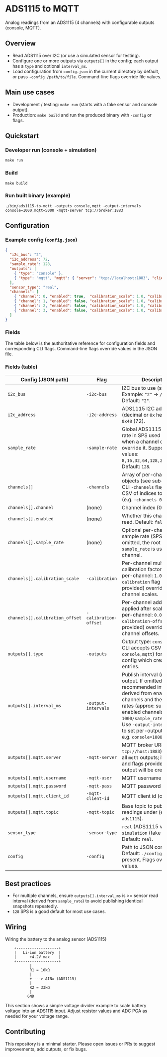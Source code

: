 # ADS1115 to MQTT

Analog readings from an ADS1115 (4 channels) with configurable outputs (console, MQTT).

## Overview

- Read ADS1115 over I2C (or use a simulated sensor for testing).
- Configure one or more outputs via `outputs[]` in the config; each output has a `type` and optional `interval_ms`.
- Load configuration from `config.json` in the current directory by default, or pass `-config /path/to/file`. Command-line flags override file values.

## Main use cases

- Development / testing: `make run` (starts with a fake sensor and console output).
- Production: `make build` and run the produced binary with `-config` or flags.

## Quickstart

### Developer run (console + simulation)

```
make run
```

### Build

```
make build
```

### Run built binary (example)

```
./bin/ads1115-to-mqtt -outputs console,mqtt -output-intervals console=1000,mqtt=5000 -mqtt-server tcp://broker:1883
```


## Configuration

### Example config (`config.json`)

```json
{
  "i2c_bus": "2",
  "i2c_address": 72,
  "sample_rate": 128,
  "outputs": [
    { "type": "console" },
    { "type": "mqtt", "mqtt": { "server": "tcp://localhost:1883", "client_id": "ads1115", "topic": "ads1115" } }
  ],
  "sensor_type": "real",
  "channels": [
    { "channel": 0, "enabled": true,  "calibration_scale": 1.0, "calibration_offset": 0.0 },
    { "channel": 1, "enabled": false, "calibration_scale": 1.0, "calibration_offset": 0.0 },
    { "channel": 2, "enabled": false, "calibration_scale": 1.0, "calibration_offset": 0.0 },
    { "channel": 3, "enabled": false, "calibration_scale": 1.0, "calibration_offset": 0.0 }
  ]
}
```

### Fields

The table below is the authoritative reference for configuration fields and corresponding CLI flags. Command-line flags override values in the JSON file.

### Fields (table)

| Config (JSON path) | Flag | Description |
|---|---|---|
| `i2c_bus` | `-i2c-bus` | I2C bus to use (string). Example: `"2"` → `/dev/i2c-2`. Default: `"2"`. |
| `i2c_address` | `-i2c-address` | ADS1115 I2C address (decimal or `0x` hex). Default: `0x48` (72). |
| `sample_rate` | `-sample-rate` | Global ADS1115 conversion rate in SPS used as a default when a channel doesn't override it. Supported values: `8,16,32,64,128,250,475,860`. Default: `128`. |
| `channels[]` | `-channels` | Array of per-channel objects (see sub-rows). The CLI `-channels` flag accepts a CSV of indices to enable (e.g. `-channels 0,1`). |
| `channels[].channel` | (none) | Channel index (0..3). |
| `channels[].enabled` | (none) | Whether this channel is read. Default: `false`. |
| `channels[].sample_rate` | (none) | Optional per-channel sample rate (SPS). If omitted, the root `sample_rate` is used for that channel. |
| `channels[].calibration_scale` | `-calibration` | Per-channel multiplicative calibration factor. Default per-channel: `1.0`. The `-calibration` flag (if provided) overrides all per-channel scales. |
| `channels[].calibration_offset` | `-calibration-offset` | Per-channel additive offset applied after scaling. Default per-channel: `0.0`. The `-calibration-offset` flag (if provided) overrides all per-channel offsets. |
| `outputs[].type` | `-outputs` | Output type: `console` or `mqtt`. CLI accepts CSV (e.g. `console,mqtt`) for quick config which creates basic entries. |
| `outputs[].interval_ms` | `-output-intervals` | Publish interval (ms) for this output. If omitted, a recommended interval is derived from enabled channels and their sample rates (approx: sum over enabled channels of `1000/sample_rate + 2ms`). Use `-output-intervals` CSV to set per-output values, e.g. `console=1000,mqtt=5000`. |
| `outputs[].mqtt.server` | `-mqtt-server` | MQTT broker URL (e.g. `tcp://host:1883`). Applied to all `mqtt` outputs; if none exist and flags provided, a `mqtt` output will be created. |
| `outputs[].mqtt.username` | `-mqtt-user` | MQTT username (optional). |
| `outputs[].mqtt.password` | `-mqtt-pass` | MQTT password (optional). |
| `outputs[].mqtt.client_id` | `-mqtt-client-id` | MQTT client id (optional). |
| `outputs[].mqtt.topic` | `-mqtt-topic` | Base topic to publish readings under (e.g. `ads1115`). |
| `sensor_type` | `-sensor-type` | `real` (ADS1115 via I2C) or `simulation` (fake sensor). Default: `real`. |
| `config` | `-config` | Path to JSON config file. Default: `./config.json` if present. Flags override file values. |

## Best practices

- For multiple channels, ensure `outputs[].interval_ms` is >= sensor read interval (derived from `sample_rate`) to avoid publishing identical snapshots repeatedly.
- `128` SPS is a good default for most use cases.

## Wiring

Wiring the battery to the analog sensor (ADS1115)

```
    +-------------------+
    |   Li-ion battery  |
    |      +4.2V max    |
    +-------------------+
           |
           R1 = 10kΩ
           |
           +----> AINx (ADS1115)
           |
           R2 = 33kΩ
           |
          GND
```

This section shows a simple voltage divider example to scale battery voltage into an ADS1115 input. Adjust resistor values and ADC PGA as needed for your voltage range.

## Contributing

This repository is a minimal starter. Please open issues or PRs to suggest improvements, add outputs, or fix bugs.
